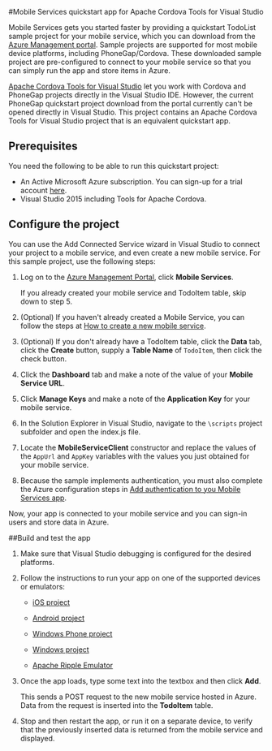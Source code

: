 #Mobile Services quickstart app for Apache Cordova Tools for Visual Studio

Mobile Services gets you started faster by providing a quickstart TodoList sample project for your mobile service, which you can download from the [Azure Management portal](https://manage.windowsazure.com). Sample projects are supported for most mobile device platforms, including PhoneGap/Cordova. These downloaded sample project are pre-configured to connect to your mobile service so that you can simply run the app and store items in Azure.  

[Apache Cordova Tools for Visual Studio](http://www.visualstudio.com/en-us/explore/cordova-vs.aspx) let you work with Cordova and PhoneGap projects directly in the Visual Studio IDE. However, the current PhoneGap quickstart project download from the portal currently can't be opened directly in Visual Studio. This project contains an Apache Cordova Tools for Visual Studio project that is an equivalent quickstart app.

## Prerequisites

You need the following to be able to run this quickstart project:

+ An Active Microsoft Azure subscription. You can sign-up for a trial account [here](http://www.windowsazure.com/en-us/pricing/free-trial/).
+ Visual Studio 2015 including Tools for Apache Cordova. 

## Configure the project

You can use the Add Connected Service wizard in Visual Studio to connect your project to a mobile service, and even create a new mobile service. For this sample project, use the following steps:

1. Log on to the [Azure Management Portal](https://manage.windowsazure.com/), click **Mobile Services**. 

	If you already created your mobile service and TodoItem table, skip down to step 5.

2. (Optional) If you haven't already created a Mobile Service, you can follow the steps at [How to create a new mobile service](http://azure.microsoft.com/en-us/documentation/articles/mobile-services-how-to-create-new-service/). 

3. (Optional) If you don't already have a TodoItem table, click the **Data** tab, click the **Create** button, supply a **Table Name** of `TodoItem`, then click the check button.

4. Click the **Dashboard** tab and make a note of the value of your **Mobile Service URL**.

5. Click **Manage Keys** and make a note of the **Application Key** for your mobile service. 

6. In the Solution Explorer in Visual Studio, navigate to the `\scripts` project subfolder and open the index.js file.

7. Locate the **MobileServiceClient** constructor and replace the values of the `AppUrl` and `AppKey` variables with the values you just obtained for your mobile service.

8. Because the sample implements authentication, you must also complete the Azure configuration steps in [Add authentication to you Mobile Services app](https://azure.microsoft.com/en-us/documentation/articles/mobile-services-html-get-started-users/).

Now, your app is connected to your mobile service and you can sign-in users and store data in Azure.

##Build and test the app

1. Make sure that Visual Studio debugging is configured for the desired platforms.

2. Follow the instructions to run your app on one of the supported devices or emulators:
 
	+ [iOS project](http://msdn.microsoft.com/en-us/library/dn757056.aspx)

	+ [Android project](http://msdn.microsoft.com/en-us/library/dn757059.aspx)
	
	+ [Windows Phone project](https://msdn.microsoft.com/en-us/library/dn757055.aspx)
			 
	+ [Windows project](https://msdn.microsoft.com/en-us/library/dn771547.aspx)
	
	+ [Apache Ripple Emulator](https://msdn.microsoft.com/en-us/library/dn757052.aspx)

3. Once the app loads, type some text into the textbox and then click **Add**.

	This sends a POST request to the new mobile service hosted in Azure. Data from the request is inserted into the **TodoItem** table. 

4. Stop and then restart the app, or run it on a separate device, to verify that the previously inserted data is returned from the mobile service and displayed.
